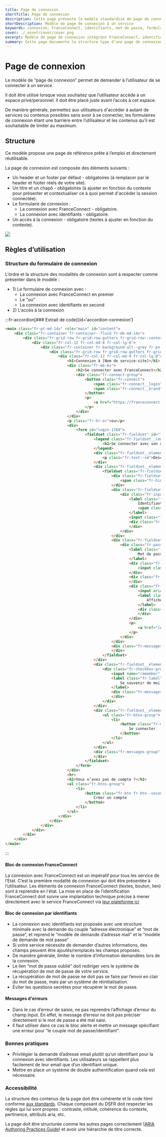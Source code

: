 ```yaml
---
title: Page de connexion
shortTitle: Page de connexion
description: Cette page présente le modèle standardisé de page de connexion à utiliser pour l’accès à un espace personnel d’un service public, incluant FranceConnect, identifiants et recommandations d’accessibilité.
shortDescription: Modèle de page de connexion à un service
keywords: connexion, FranceConnect, identifiants, mot de passe, formulaire, DSFR, accessibilité, sécurité, espace privé
cover: ./_asset/cover/cover.png
excerpt: Modèle de page de connexion intégrant FranceConnect, identifiants, mot de passe et bonnes pratiques d’accessibilité.
summary: Cette page documente la structure type d’une page de connexion pour les services numériques de l’État. Elle propose une implémentation compatible DSFR avec priorité à FranceConnect, puis à la connexion par identifiants. Des recommandations sont fournies pour l’accessibilité, la sécurité (mot de passe oublié, double authentification) et la clarté des messages d’erreur. Le modèle vise à minimiser les frictions tout en garantissant la conformité technique et réglementaire.
---
```


# Page de connexion

Le modèle de “page de connexion” permet de demander à l’utilisateur de se connecter à un service.

Il doit être utilisé lorsque vous souhaitez que l’utilisateur accède à un espace privé/personnel. Il doit être placé juste avant l’accès à cet espace.

De manière générale, permettez aux utilisateurs d'accéder à autant de services ou contenus possibles sans avoir à se connecter, les formulaires de connexion étant une barrière entre l’utilisateur et les contenus qu’il est souhaitable de limiter au maximum.

## Structure

Ce modèle propose une page de référence prête à l’emploi et directement réutilisable.

La page de connexion est composée des éléments suivants :
- Un header et un footer par défaut - obligatoires (à remplacer par le header et footer réels de votre site).
- Un titre et un chapô - obligatoires (à ajuster en fonction du contexte pour présenter et contextualiser ce à quoi permet d'accéder la session connectée).
- Le formulaire de connexion :
    - La connexion avec FranceConnect - obligatoire.
    - La connexion avec identifiants - obligatoire.
- Un accès à la connexion - obligatoire (textes à ajuster en fonction du contexte).

![ ](/_asset/Capture_d_ecran_2022_06_13_a_13_04_29_51b20969a5.png)

## Règles d’utilisation

### Structure du formulaire de connexion

L’ordre et la structure des modalités de connexion sont à respecter comme présenter dans le modèle :
- 1\) Le formulaire de connexion avec :
    - La connexion avec FranceConnect en premier
    - Le "ou"
    - La connexion avec identifiants en second
- 2\) L’accès à la connexion

:::fr-accordion[### Extrait de code]{id=‘accordion-connexion’}
```html
<main class="fr-pt-md-14v" role="main" id="content">
    <div class="fr-container fr-container--fluid fr-mb-md-14v">
        <div class="fr-grid-row fr-grid-row-gutters fr-grid-row--center">
            <div class="fr-col-12 fr-col-md-8 fr-col-lg-6">
                <div class="fr-container fr-background-alt--grey fr-px-md-0 fr-py-10v fr-py-md-14v">
                    <div class="fr-grid-row fr-grid-row-gutters fr-grid-row--center">
                        <div class="fr-col-12 fr-col-md-9 fr-col-lg-8">
                            <h1>Connexion à [Nom de service-site]</h1>
                            <div class="fr-mb-6v">
                                <h2>Se connecter avec FranceConnect</h2>
                                <div class="fr-connect-group">
                                    <button class="fr-connect">
                                        <span class="fr-connect__login">S’identifier avec</span>
                                        <span class="fr-connect__brand">FranceConnect</span>
                                    </button>
                                    <p>
                                        <a href="https://franceconnect.gouv.fr/" target="_blank" rel="noopener" title="Qu’est ce que FranceConnect ? - nouvelle fenêtre">Qu’est ce que FranceConnect ?</a>
                                    </p>
                                </div>
                            </div>
                            <p class="fr-hr-or">ou</p>
                            <div>
                                <form id="login-1760">
                                    <fieldset class="fr-fieldset" id="login-1760-fieldset" aria-labelledby="login-1760-fieldset-legend login-1760-fieldset-messages">
                                        <legend class="fr-fieldset__legend" id="login-1760-fieldset-legend">
                                            <h2>Se connecter avec son compte</h2>
                                        </legend>
                                        <div class="fr-fieldset__element">
                                            <p class="fr-text--sm">Description — Lorem ipsum dolor sit amet, consectetur adipiscing elit.</p>
                                        </div>
                                        <div class="fr-fieldset__element">
                                            <fieldset class="fr-fieldset" id="credentials" aria-labelledby="credentials-messages">
                                                <div class="fr-fieldset__element">
                                                    <span class="fr-hint-text">Sauf mention contraire, tous les champs sont obligatoires.</span>
                                                </div>
                                                <div class="fr-fieldset__element">
                                                    <div class="fr-input-group">
                                                        <label class="fr-label" for="username-1757">
                                                            Identifiant
                                                            <span class="fr-hint-text">Format attendu : nom@domaine.fr</span>
                                                        </label>
                                                        <input class="fr-input" autocomplete="username" aria-required="true" aria-describedby="username-1757-messages" name="username" id="username-1757" type="text">
                                                        <div class="fr-messages-group" id="username-1757-messages" aria-live="assertive">
                                                        </div>
                                                    </div>
                                                </div>
                                                <div class="fr-fieldset__element">
                                                    <div class="fr-password" id="password-1758">
                                                        <label class="fr-label" for="password-1758-input">
                                                            Mot de passe
                                                        </label>
                                                        <div class="fr-input-wrap">
                                                            <input class="fr-password__input fr-input" aria-describedby="password-1758-input-messages" aria-required="true" name="password" autocomplete="current-password" id="password-1758-input" type="password">
                                                        </div>
                                                        <div class="fr-messages-group" id="password-1758-input-messages" aria-live="assertive">
                                                        </div>
                                                        <div class="fr-password__checkbox fr-checkbox-group fr-checkbox-group--sm">
                                                            <input aria-label="Afficher le mot de passe" id="password-1758-show" type="checkbox" aria-describedby="password-1758-show-messages">
                                                            <label class="fr-password__checkbox fr-label" for="password-1758-show">
                                                                Afficher
                                                            </label>
                                                            <div class="fr-messages-group" id="password-1758-show-messages" aria-live="assertive">
                                                            </div>
                                                        </div>
                                                        <p>
                                                            <a href="[À MODIFIER - url de la page de récupération]" class="fr-link">Mot de passe oublié ?</a>
                                                        </p>
                                                    </div>
                                                </div>
                                                <div class="fr-messages-group" id="credentials-messages" aria-live="assertive">
                                                </div>
                                            </fieldset>
                                        </div>
                                        <div class="fr-fieldset__element">
                                            <div class="fr-checkbox-group fr-checkbox-group--sm">
                                                <input name="remember" id="remember-1759" type="checkbox" aria-describedby="remember-1759-messages">
                                                <label class="fr-label" for="remember-1759">
                                                    Se souvenir de moi
                                                </label>
                                                <div class="fr-messages-group" id="remember-1759-messages" aria-live="assertive">
                                                </div>
                                            </div>
                                        </div>
                                        <div class="fr-fieldset__element">
                                            <ul class="fr-btns-group">
                                                <li>
                                                    <button class="fr-mt-2v fr-btn">
                                                        Se connecter
                                                    </button>
                                                </li>
                                            </ul>
                                        </div>
                                        <div class="fr-messages-group" id="login-1760-fieldset-messages" aria-live="assertive">
                                        </div>
                                    </fieldset>
                                </form>
                            </div>
                            <hr>
                            <h2>Vous n’avez pas de compte ?</h2>
                            <ul class="fr-btns-group">
                                <li>
                                    <button class="fr-btn fr-btn--secondary">
                                        Créer un compte
                                    </button>
                                </li>
                            </ul>
                        </div>
                    </div>
                </div>
            </div>
        </div>
    </div>
</main>
```
:::

#### Bloc de connexion FranceConnect

La connexion avec FranceConnect est un impératif pour tous les service de l’Etat. C’est la première modalité de connexion qui doit être présentée à l’utilisateur. Les éléments de connexion FranceConnect (textes, bouton, lien) sont à reprendre en l'état. La mise en place de l’identification FranceConnect doit suivre une implantation technique précise à mener directement avec le service FranceConnect via [leur plateforme ici](https://franceconnect.gouv.fr/partenaires)

#### Bloc de connexion par identifiants

- La connexion avec identifiants est proposée avec une structure minimale avec la demande du couple “adresse électronique” et “mot de passe”, et reprend le “modèle de demande d’adresse mail” et le “modèle de demande de mot passe”
- Si votre service nécessite de demander d’autres informations, des champs peuvent être ajoutés/remplacés les champs proposés.
- De manière générale, limiter le nombre d’information demandées lors de la connexion.
- Le lien “mot de passe oublié” doit rediriger vers le système de récupération de mot de passe de votre service.
- La récupération de mot de passe ne doit pas se faire par l’envoi en clair du mot de passe, mais par un système de réinitialisation.
- Éviter les questions secrètes pour récupérer le mot de passe.

#### Messages d'erreurs

- Dans le cas d’erreur de saisie, ne pas reprendre l’affichage d’erreur du champ input. En effet, le message d’erreur ne doit pas préciser directement si le mot de passe a été mal saisi.
- Il faut utiliser dans ce cas le bloc alerte et mettre un message spécifiant une erreur pour “le couple mot de passe/identifiant”.

### Bonnes pratiques

- Privilégier la demande d’adresse email plutôt qu’un identifiant pour la connexion avec identifiants. Les utilisateurs se rappellent plus facilement de leur email que d’un identifiant unique.
- Mettre en place un système de double authentification quand cela est nécessaire.

### Accessibilité

La structure des contenus de la page doit être cohérente et le code html conforme [aux standards](https://validator.w3.org/). Chaque composant du DSFR doit respecter les règles qui lui sont propres : contraste, intitulé, cohérence du contexte, pertinence, attributs aria, etc.

La page doit être structurée comme les autres pages correctement ([ARIA Authoring Practices Guide](https://www.w3.org/TR/wai-aria-practices/examples/landmarks/HTML5.html)) et avoir une hiérarchie de titre correcte.
